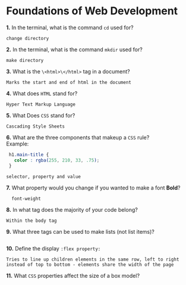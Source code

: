 # Foundations of Web Development

**1.** In the terminal, what is the command `cd` used for?
<!-- enter you answer in the space below -->
```
change directory
```

**2.** In the terminal, what is the command `mkdir` used for?
<!-- enter you answer in the space below -->
```
make directory
```

**3.** What is the `\<html>\</html>` tag in a document?
<!-- enter you answer in the space below -->
```
Marks the start and end of html in the document
```

**4.** What does `HTML` stand for?
<!-- enter you answer in the space below -->
```
Hyper Text Markup Language
```

**5.** What Does `CSS` stand for?
<!-- enter you answer in the space below -->
```
Cascading Style Sheets
```

**6.** What are the three components that makeup a `CSS` rule? <br> Example:
```css
 h1.main-title {
   color : rgba(255, 210, 33, .75);
 }
```
<!-- enter you answer in the space below -->
```
selector, property and value
```

**7.** What property would you change if you wanted to make a font **Bold**?
<!-- enter you answer in the space below -->
```
  font-weight
```

**8.** In what tag does the majority of your code belong?
<!-- enter you answer in the space below -->
```
Within the body tag
```

**9.** What three tags can be used to make lists (not list items)?
<!-- enter you answer in the space below -->
```

```

**10.** Define the display `:flex property:`
<!-- enter you answer in the space below -->
```
Tries to line up children elements in the same row, left to right instead of top to bottom - elements share the width of the page
```

**11.** What `CSS` properties affect the size of a box model?
<!-- enter you answer in the space below -->
```

```